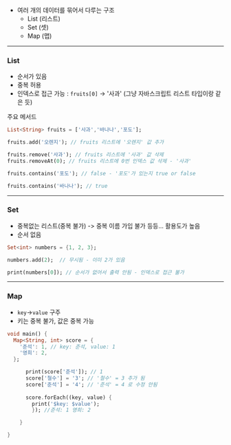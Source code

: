 
- 여러 개의 데이터를 묶어서 다루는 구조
	- List (리스트)
	- Set (셋)
	- Map (맵)
----
### List

- 순서가 있음
- 중복 허용
- 인덱스로 접근 가능 : `fruits[0]` -> '사과' (그냥 자바스크립트 리스트 타입이랑 같은 듯)

주요 메서드
```dart
List<String> fruits = ['사과','바나나','포도']; 

fruits.add('오렌지'); // fruits 리스트에 '오렌지' 값 추가

fruits.remove('사과'); // fruits 리스트에 '사과' 값 삭제
fruits.removeAt(0); // fruits 리스트에 0번 인덱스 값 삭제 - '사과'

fruits.contains('포도'); // false - '포도'가 있는지 true or false

fruits.contains('바나나'); // true
```

----

### Set

- 중복없는 리스트(중복 불가) -> 중복 이름 가입 불가 등등... 활용도가 높음
- 순서 없음

```dart
Set<int> numbers = {1, 2, 3};

numbers.add(2);  // 무시됨 - 이미 2가 있음

print(numbers[0]); // 순서가 없어서 출력 안됨 - 인덱스로 접근 불가
```

---

### Map

- `key`->`value` 구주
- 키는 중복 불가, 값은 중복 가능

```dart
void main() {
  Map<String, int> score = {
    '준석': 1, // key: 준석, value: 1
    '영희': 2,
  };

	  print(score['준석']); // 1
	  score['철수'] = '3'; // '철수' = 3 추가 됨
	  score['준석'] = '4'; // '준석' = 4 로 수정 안됨
  
	  score.forEach((key, value) {
		print('$key: $value');
		}); //준석: 1 영희: 2

	}

}



```